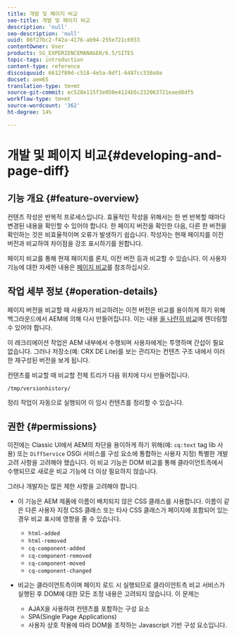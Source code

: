 ```yaml
---
title: 개발 및 페이지 비교
seo-title: 개발 및 페이지 비교
description: 'null'
seo-description: 'null'
uuid: 06f27bc2-f42a-4176-ab94-255e721c6933
contentOwner: User
products: SG_EXPERIENCEMANAGER/6.5/SITES
topic-tags: introduction
content-type: reference
discoiquuid: 6612f89d-c518-4e5a-8df1-6487cc330a9a
docset: aem65
translation-type: tm+mt
source-git-commit: ec528e115f3e050e4124b5c232063721eaed8df5
workflow-type: tm+mt
source-wordcount: '362'
ht-degree: 14%

---
```



# 개발 및 페이지 비교{#developing-and-page-diff}

## 기능 개요 {#feature-overview}

컨텐츠 작성은 반복적 프로세스입니다. 효율적인 작성을 위해서는 한 번 반복할 때마다 변경된 내용을 확인할 수 있어야 합니다. 한 페이지 버전을 확인한 다음, 다른 한 버전을 확인하는 것은 비효율적이며 오류가 발생하기 쉽습니다. 작성자는 현재 페이지를 이전 버전과 비교하여 차이점을 강조 표시하기를 원합니다.

페이지 비교를 통해 현재 페이지를 론치, 이전 버전 등과 비교할 수 있습니다. 이 사용자 기능에 대한 자세한 내용은 [페이지 비교](/help/sites-authoring/page-diff.md)를 참조하십시오.

## 작업 세부 정보 {#operation-details}

페이지 버전을 비교할 때 사용자가 비교하려는 이전 버전은 비교를 용이하게 하기 위해 백그라운드에서 AEM에 의해 다시 만들어집니다. 이는 내용 [을 나란히 비교](/help/sites-developing/pagediff.md#operation-details)에 렌더링할 수 있어야 합니다.

이 레크리에이션 작업은 AEM 내부에서 수행되며 사용자에게는 투명하며 간섭이 필요 없습니다. 그러나 저장소(예: CRX DE Lite)를 보는 관리자는 컨텐츠 구조 내에서 이러한 재구성된 버전을 보게 됩니다.

컨텐츠를 비교할 때 비교할 전체 트리가 다음 위치에 다시 만들어집니다.

`/tmp/versionhistory/`

정리 작업이 자동으로 실행되어 이 임시 컨텐츠를 정리할 수 있습니다.

## 권한 {#permissions}

이전에는 Classic UI에서 AEM의 차단을 용이하게 하기 위해(예: `cq:text` tag lib 사용) 또는 `DiffService` OSGi 서비스를 구성 요소에 통합하는 사용자 지정) 특별한 개발 고려 사항을 고려해야 했습니다. 이 비교 기능은 DOM 비교를 통해 클라이언트측에서 수행되므로 새로운 비교 기능에 더 이상 필요하지 않습니다.

그러나 개발자는 많은 제한 사항을 고려해야 합니다.

* 이 기능은 AEM 제품에 이름이 배치되지 않은 CSS 클래스를 사용합니다. 이름이 같은 다른 사용자 지정 CSS 클래스 또는 타사 CSS 클래스가 페이지에 포함되어 있는 경우 비교 표시에 영향을 줄 수 있습니다.

   * `html-added`
   * `html-removed`
   * `cq-component-added`
   * `cq-component-removed`
   * `cq-component-moved`
   * `cq-component-changed`

* 비교는 클라이언트측이며 페이지 로드 시 실행되므로 클라이언트측 비교 서비스가 실행된 후 DOM에 대한 모든 조정 내용은 고려되지 않습니다. 이 문제는

   * AJAX을 사용하여 컨텐츠를 포함하는 구성 요소
   * SPA(Single Page Applications)
   * 사용자 상호 작용에 따라 DOM을 조작하는 Javascript 기반 구성 요소입니다.
